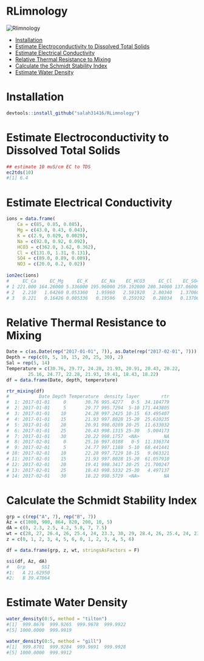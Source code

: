 # RLimnology

<img src="https://github.com/salah31416/RLimnology/blob/master/inst/figures/logo_rlimnology.png" title="Rlimnology"/>

* [Installation](#installation)
* [Estimate Electroconductivity to Dissolved Total Solids](#estimate-electroconductivity-to-dissolved-total-solids)
* [Estimate Electrical Conductivity](#estimate-electrical-conductivity)
* [Relative Thermal Resistance to Mixing](#relative-thermal-resistance-to-mixing)
* [Calculate the Schmidt Stability Index](#calculate-the-schmidt-stability-index)
* [Estimate Water Density](#estimate-water-density)

# Installation

```r
devtools::install_github("salah31416/RLimnology")
```

# Estimate Electroconductivity to Dissolved Total Solids


```r
## estimate 10 muS/cm EC to TDS
ec2tds(10)
#[1] 6.4
```

# Estimate Electrical Conductivity

```r
ions = data.frame(
	Ca = c(85, 0.85, 0.085), 
	Mg = c(43.0, 0.43, 0.043), 
	K = c(2.9, 0.029, 0.0029), 
	Na = c(92.0, 0.92, 0.092), 
	HCO3 = c(362.0, 3.62, 0.362), 
	Cl = c(131.0, 1.31, 0.131), 
	SO4 = c(89.0, 0.89, 0.089), 
	NO3 = c(20.0, 0.2, 0.02))
	
ion2ec(ions)
#     EC_Ca     EC_Mg     EC_K     EC_Na    EC_HCO3     EC_Cl    EC_SO4 EC_NO3      EC_est  TDS_est Factor_TDS
# 1 221.000 164.26000 5.336000 195.96000 259.192000 280.34000 137.06000 23.000 1286.148000 824.9000  0.6413725
# 2   2.210   1.64260 0.053360   1.95960   2.591920   2.80340   1.37060  0.230   12.861480   8.2490  0.6413725
# 3   0.221   0.16426 0.005336   0.19596   0.259192   0.28034   0.13706  0.023    1.286148   0.8249  0.6413725
```

# Relative Thermal Resistance to Mixing

```r
Date = c(as.Date(rep("2017-01-01", 7)), as.Date(rep("2017-02-01", 7)))
Depth = rep(c(0, 5, 10, 15, 20, 25, 30), 2)
Sal = rep(5, 14)
Temperature = c(30.76, 29.77, 24.28, 21.93, 20.91, 20.43, 20.22,
		25.16, 24.77, 22.28, 21.93, 19.41, 18.43, 18.22)
df = data.frame(Date, depth, temperature)

rtr_mixing(df)
#           Date Depth Temperature  density layer        rtr
#  1: 2017-01-01     0       30.76 995.4277   0-5  34.184779
#  2: 2017-01-01     5       29.77 995.7294  5-10 171.443805
#  3: 2017-01-01    10       24.28 997.2425 10-15  63.495407
#  4: 2017-01-01    15       21.93 997.8028 15-20  25.610235
#  5: 2017-01-01    20       20.91 998.0289 20-25  11.633032
#  6: 2017-01-01    25       20.43 998.1315 25-30   5.004173
#  7: 2017-01-01    30       20.22 998.1757  <NA>         NA
#  8: 2017-02-01     0       25.16 997.0188   0-5  11.336374
#  9: 2017-02-01     5       24.77 997.1188  5-10  68.441441
# 10: 2017-02-01    10       22.28 997.7229 10-15   9.063321
# 11: 2017-02-01    15       21.93 997.8028 15-20  61.057910
# 12: 2017-02-01    20       19.41 998.3417 20-25  21.700247
# 13: 2017-02-01    25       18.43 998.5332 25-30   4.497137
# 14: 2017-02-01    30       18.22 998.5729  <NA>         NA
```

# Calculate the Schmidt Stability Index

```r
grp = c(rep("A", 7), rep("B", 7))
Az = c(1000, 900, 864, 820, 200, 10, 5)
dA = c(0, 2.3, 2.5, 4.2, 5.8, 7, 7.5)
wt = c(28, 27, 26.4, 26, 25.4, 24, 23.3, 30, 29, 28.4, 26, 25.4, 24, 23.3)
z = c(0, 1, 2, 3, 4, 5, 6, 0, 1, 2, 3, 4, 5, 6)

df = data.frame(grp, z, wt, stringsAsFactors = F)

ssi(df, Az, dA)
#   Grp      SSI
#1:   A 21.62950
#2:   B 39.47064
``` 

# Estimate Water Density

```r
water_density(0:5, method = "tilton")
#[1]  999.8676  999.9265  999.9678  999.9922
#[5] 1000.0000  999.9919

water_density(0:5, method = "gill")
#[1]  999.8701  999.9284  999.9691  999.9928
#[5] 1000.0000  999.9912
```
